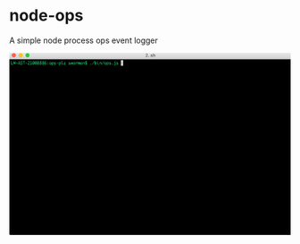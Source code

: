 # node-ops
A simple node process ops event logger

![](https://github.com/shaunwarman/node-ops/blob/master/ops-plz.gif)
